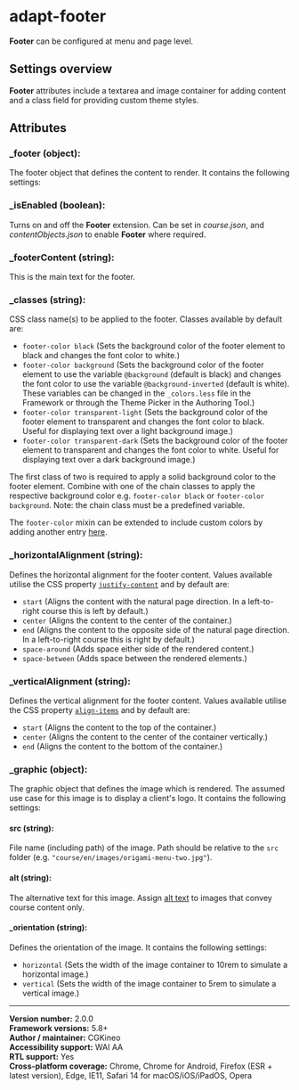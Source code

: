# adapt-footer

**Footer** can be configured at menu and page level.

## Settings overview

**Footer** attributes include a textarea and image container for adding content and a class field for providing custom theme styles.

## Attributes

### \_footer (object):
The footer object that defines the content to render. It contains the following settings:

### \_isEnabled (boolean):
Turns on and off the **Footer** extension. Can be set in *course.json*, and *contentObjects.json* to enable **Footer** where required.

### \_footerContent (string):
This is the main text for the footer.

### \_classes (string):
CSS class name(s) to be applied to the footer. Classes available by default are:
* `footer-color black` (Sets the background color of the footer element to black and changes the font color to white.)
* `footer-color background` (Sets the background color of the footer element to use the variable `@background` (default is black) and changes the font color to use the variable `@background-inverted` (default is white). These variables can be changed in the `_colors.less` file in the Framework or through the Theme Picker in the Authoring Tool.)
* `footer-color transparent-light` (Sets the background color of the footer element to transparent and changes the font color to black. Useful for displaying text over a light background image.)
* `footer-color transparent-dark` (Sets the background color of the footer element to transparent and changes the font color to white. Useful for displaying text over a dark background image.)

The first class of two is required to apply a solid background color to the footer element. Combine with one of the chain classes to apply the respective background color e.g. `footer-color black` or `footer-color background`. Note: the chain class must be a predefined variable.

The `footer-color` mixin can be extended to include custom colors by adding another entry [here](https://github.com/cgkineo/adapt-footer/blob/master/less/footer.less#L51).

### \_horizontalAlignment (string):
Defines the horizontal alignment for the footer content. Values available utilise the CSS property [`justify-content`](https://developer.mozilla.org/en-US/docs/Web/CSS/justify-content) and by default are:
* `start` (Aligns the content with the natural page direction. In a left-to-right course this is left by default.)
* `center` (Aligns the content to the center of the container.)
* `end` (Aligns the content to the opposite side of the natural page direction. In a left-to-right course this is right by default.)
* `space-around` (Adds space either side of the rendered content.)
* `space-between` (Adds space between the rendered elements.)

### \_verticalAlignment (string):
Defines the vertical alignment for the footer content. Values available utilise the CSS property [`align-items`](https://developer.mozilla.org/en-US/docs/Web/CSS/align-items) and by default are:
* `start` (Aligns the content to the top of the container.)
* `center` (Aligns the content to the center of the container vertically.)
* `end` (Aligns the content to the bottom of the container.)

### \_graphic (object):
The graphic object that defines the image which is rendered. The assumed use case for this image is to display a client's logo. It contains the following settings:

#### src (string):
File name (including path) of the image. Path should be relative to the `src` folder (e.g. `"course/en/images/origami-menu-two.jpg"`).

#### alt (string):
The alternative text for this image. Assign [alt text](https://github.com/adaptlearning/adapt_framework/wiki/Providing-good-alt-text) to images that convey course content only.

#### \_orientation (string):
Defines the orientation of the image. It contains the following settings:
* `horizontal` (Sets the width of the image container to 10rem to simulate a horizontal image.)
* `vertical` (Sets the width of the image container to 5rem to simulate a vertical image.)

----------------------------
**Version number:** 2.0.0 <br>
**Framework versions:** 5.8+ <br>
**Author / maintainer:** CGKineo <br>
**Accessibility support:** WAI AA <br>
**RTL support:** Yes <br>
**Cross-platform coverage:** Chrome, Chrome for Android, Firefox (ESR + latest version), Edge, IE11, Safari 14 for macOS/iOS/iPadOS, Opera <br>

